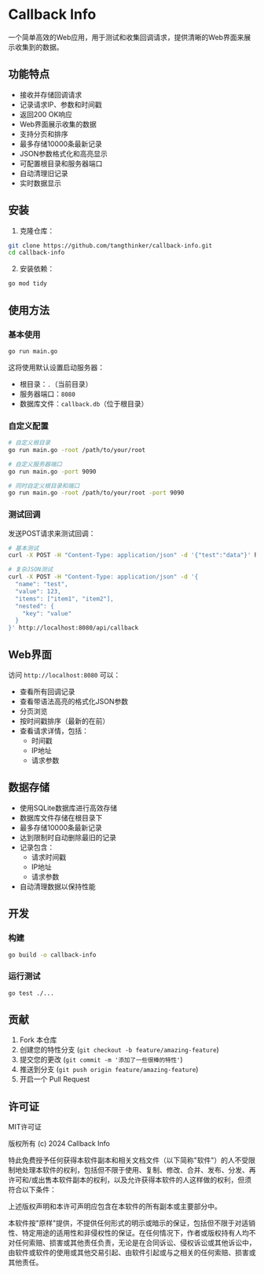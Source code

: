 # Callback Info

一个简单高效的Web应用，用于测试和收集回调请求，提供清晰的Web界面来展示收集到的数据。

## 功能特点

- 接收并存储回调请求
- 记录请求IP、参数和时间戳
- 返回200 OK响应
- Web界面展示收集的数据
- 支持分页和排序
- 最多存储10000条最新记录
- JSON参数格式化和高亮显示
- 可配置根目录和服务器端口
- 自动清理旧记录
- 实时数据显示

## 安装

1. 克隆仓库：
```bash
git clone https://github.com/tangthinker/callback-info.git
cd callback-info
```

2. 安装依赖：
```bash
go mod tidy
```

## 使用方法

### 基本使用
```bash
go run main.go
```
这将使用默认设置启动服务器：
- 根目录：`.`（当前目录）
- 服务器端口：`8080`
- 数据库文件：`callback.db`（位于根目录）

### 自定义配置
```bash
# 自定义根目录
go run main.go -root /path/to/your/root

# 自定义服务器端口
go run main.go -port 9090

# 同时自定义根目录和端口
go run main.go -root /path/to/your/root -port 9090
```

### 测试回调
发送POST请求来测试回调：
```bash
# 基本测试
curl -X POST -H "Content-Type: application/json" -d '{"test":"data"}' http://localhost:8080/api/callback

# 复杂JSON测试
curl -X POST -H "Content-Type: application/json" -d '{
  "name": "test",
  "value": 123,
  "items": ["item1", "item2"],
  "nested": {
    "key": "value"
  }
}' http://localhost:8080/api/callback
```

## Web界面

访问 `http://localhost:8080` 可以：
- 查看所有回调记录
- 查看带语法高亮的格式化JSON参数
- 分页浏览
- 按时间戳排序（最新的在前）
- 查看请求详情，包括：
  - 时间戳
  - IP地址
  - 请求参数

## 数据存储

- 使用SQLite数据库进行高效存储
- 数据库文件存储在根目录下
- 最多存储10000条最新记录
- 达到限制时自动删除最旧的记录
- 记录包含：
  - 请求时间戳
  - IP地址
  - 请求参数
- 自动清理数据以保持性能

## 开发

### 构建
```bash
go build -o callback-info
```

### 运行测试
```bash
go test ./...
```

## 贡献

1. Fork 本仓库
2. 创建您的特性分支 (`git checkout -b feature/amazing-feature`)
3. 提交您的更改 (`git commit -m '添加了一些很棒的特性'`)
4. 推送到分支 (`git push origin feature/amazing-feature`)
5. 开启一个 Pull Request

## 许可证

MIT许可证

版权所有 (c) 2024 Callback Info

特此免费授予任何获得本软件副本和相关文档文件（以下简称"软件"）的人不受限制地处理本软件的权利，包括但不限于使用、复制、修改、合并、发布、分发、再许可和/或出售本软件副本的权利，以及允许获得本软件的人这样做的权利，但须符合以下条件：

上述版权声明和本许可声明应包含在本软件的所有副本或主要部分中。

本软件按"原样"提供，不提供任何形式的明示或暗示的保证，包括但不限于对适销性、特定用途的适用性和非侵权性的保证。在任何情况下，作者或版权持有人均不对任何索赔、损害或其他责任负责，无论是在合同诉讼、侵权诉讼或其他诉讼中，由软件或软件的使用或其他交易引起、由软件引起或与之相关的任何索赔、损害或其他责任。 